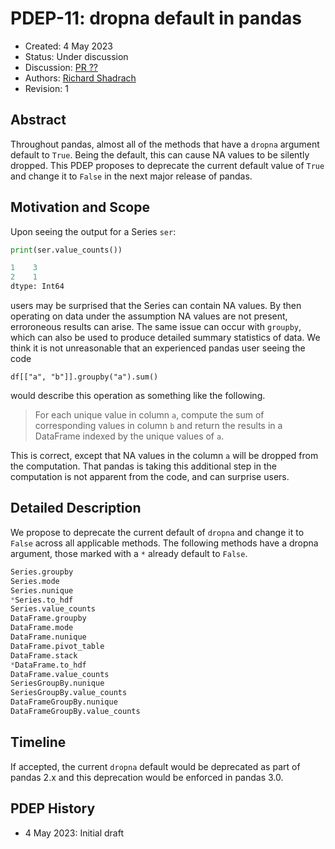 # PDEP-11: dropna default in pandas

- Created: 4 May 2023
- Status: Under discussion
- Discussion: [PR ??](https://github.com/pandas-dev/pandas/pull/??)
- Authors: [Richard Shadrach](https://github.com/rhshadrach)
- Revision: 1

## Abstract

Throughout pandas, almost all of the methods that have a `dropna` argument default
to `True`. Being the default, this can cause NA values to be silently dropped.
This PDEP proposes to deprecate the current default value of `True` and change it
to `False` in the next major release of pandas.

## Motivation and Scope

Upon seeing the output for a Series `ser`:

```python
print(ser.value_counts())

1    3
2    1
dtype: Int64
```

users may be surprised that the Series can contain NA values. By then operating
on data under the assumption NA values are not present, erroroneous results can
arise. The same issue can occur with `groupby`, which can also be used to produce
detailed summary statistics of data. We think it is not unreasonable that an
experienced pandas user seeing the code

    df[["a", "b"]].groupby("a").sum()

would describe this operation as something like the following.

> For each unique value in column `a`, compute the sum of corresponding values
> in column `b` and return the results in a DataFrame indexed by the unique
> values of `a`.

This is correct, except that NA values in the column `a` will be dropped from
the computation. That pandas is taking this additional step in the computation
is not apparent from the code, and can surprise users.

## Detailed Description

We propose to deprecate the current default of `dropna` and change it to
`False` across all applicable methods. The following methods have a dropna
argument, those marked with a `*` already default to `False`.

```python
Series.groupby
Series.mode
Series.nunique
*Series.to_hdf
Series.value_counts
DataFrame.groupby
DataFrame.mode
DataFrame.nunique
DataFrame.pivot_table
DataFrame.stack
*DataFrame.to_hdf
DataFrame.value_counts
SeriesGroupBy.nunique
SeriesGroupBy.value_counts
DataFrameGroupBy.nunique
DataFrameGroupBy.value_counts
```

## Timeline

If accepted, the current `dropna` default would be deprecated as part of pandas
2.x and this deprecation would be enforced in pandas 3.0.

## PDEP History

- 4 May 2023: Initial draft
